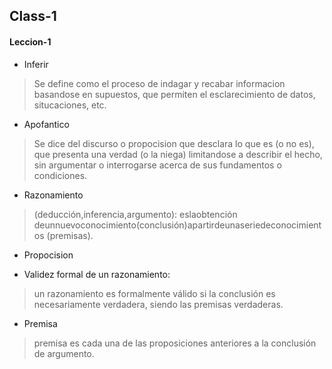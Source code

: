 ## Class-1

#### Leccion-1

- Inferir
> Se define como el proceso de indagar y recabar informacion basandose en supuestos, que permiten el esclarecimiento de datos, situcaciones, etc.

- Apofantico
> Se dice del discurso o propocision que desclara lo que es (o no es), que presenta una verdad (o la niega) limitandose a describir el hecho, sin argumentar o interrogarse acerca de sus fundamentos o condiciones.

- Razonamiento
> (deducción,inferencia,argumento): eslaobtención deunnuevoconocimiento(conclusión)apartirdeunaseriedeconocimientos (premisas).

- Propocision
>

- Validez formal de un razonamiento: 
> un razonamiento es formalmente válido si la conclusión es necesariamente verdadera, siendo las premisas verdaderas.

- Premisa
> premisa es cada una de las proposiciones anteriores a la conclusión de argumento.